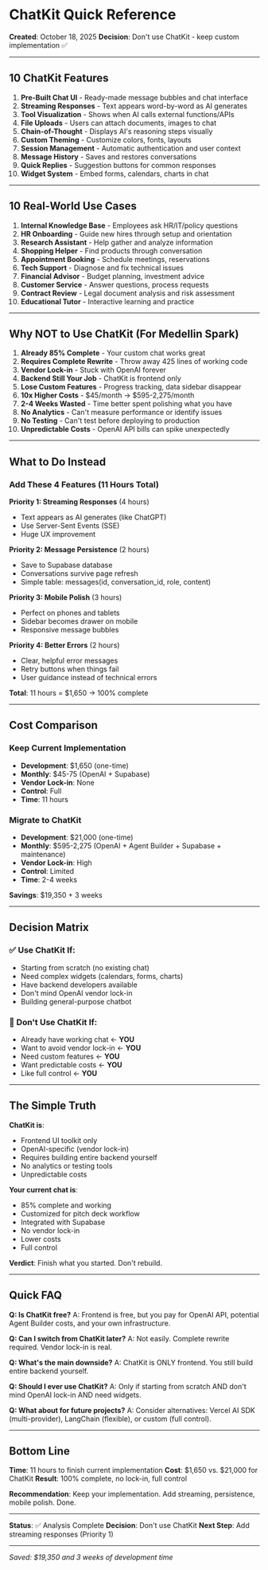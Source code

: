 # ChatKit Quick Reference

**Created**: October 18, 2025
**Decision**: Don't use ChatKit - keep custom implementation ✅

---

## 10 ChatKit Features

1. **Pre-Built Chat UI** - Ready-made message bubbles and chat interface
2. **Streaming Responses** - Text appears word-by-word as AI generates
3. **Tool Visualization** - Shows when AI calls external functions/APIs
4. **File Uploads** - Users can attach documents, images to chat
5. **Chain-of-Thought** - Displays AI's reasoning steps visually
6. **Custom Theming** - Customize colors, fonts, layouts
7. **Session Management** - Automatic authentication and user context
8. **Message History** - Saves and restores conversations
9. **Quick Replies** - Suggestion buttons for common responses
10. **Widget System** - Embed forms, calendars, charts in chat

---

## 10 Real-World Use Cases

1. **Internal Knowledge Base** - Employees ask HR/IT/policy questions
2. **HR Onboarding** - Guide new hires through setup and orientation
3. **Research Assistant** - Help gather and analyze information
4. **Shopping Helper** - Find products through conversation
5. **Appointment Booking** - Schedule meetings, reservations
6. **Tech Support** - Diagnose and fix technical issues
7. **Financial Advisor** - Budget planning, investment advice
8. **Customer Service** - Answer questions, process requests
9. **Contract Review** - Legal document analysis and risk assessment
10. **Educational Tutor** - Interactive learning and practice

---

## Why NOT to Use ChatKit (For Medellin Spark)

1. **Already 85% Complete** - Your custom chat works great
2. **Requires Complete Rewrite** - Throw away 425 lines of working code
3. **Vendor Lock-in** - Stuck with OpenAI forever
4. **Backend Still Your Job** - ChatKit is frontend only
5. **Lose Custom Features** - Progress tracking, data sidebar disappear
6. **10x Higher Costs** - $45/month → $595-2,275/month
7. **2-4 Weeks Wasted** - Time better spent polishing what you have
8. **No Analytics** - Can't measure performance or identify issues
9. **No Testing** - Can't test before deploying to production
10. **Unpredictable Costs** - OpenAI API bills can spike unexpectedly

---

## What to Do Instead

### Add These 4 Features (11 Hours Total)

**Priority 1: Streaming Responses** (4 hours)
- Text appears as AI generates (like ChatGPT)
- Use Server-Sent Events (SSE)
- Huge UX improvement

**Priority 2: Message Persistence** (2 hours)
- Save to Supabase database
- Conversations survive page refresh
- Simple table: messages(id, conversation_id, role, content)

**Priority 3: Mobile Polish** (3 hours)
- Perfect on phones and tablets
- Sidebar becomes drawer on mobile
- Responsive message bubbles

**Priority 4: Better Errors** (2 hours)
- Clear, helpful error messages
- Retry buttons when things fail
- User guidance instead of technical errors

**Total**: 11 hours = $1,650 → 100% complete

---

## Cost Comparison

### Keep Current Implementation
- **Development**: $1,650 (one-time)
- **Monthly**: $45-75 (OpenAI + Supabase)
- **Vendor Lock-in**: None
- **Control**: Full
- **Time**: 11 hours

### Migrate to ChatKit
- **Development**: $21,000 (one-time)
- **Monthly**: $595-2,275 (OpenAI + Agent Builder + Supabase + maintenance)
- **Vendor Lock-in**: High
- **Control**: Limited
- **Time**: 2-4 weeks

**Savings**: $19,350 + 3 weeks

---

## Decision Matrix

### ✅ Use ChatKit If:
- Starting from scratch (no existing chat)
- Need complex widgets (calendars, forms, charts)
- Have backend developers available
- Don't mind OpenAI vendor lock-in
- Building general-purpose chatbot

### 🔴 Don't Use ChatKit If:
- Already have working chat ← **YOU**
- Want to avoid vendor lock-in ← **YOU**
- Need custom features ← **YOU**
- Want predictable costs ← **YOU**
- Like full control ← **YOU**

---

## The Simple Truth

**ChatKit is**:
- Frontend UI toolkit only
- OpenAI-specific (vendor lock-in)
- Requires building entire backend yourself
- No analytics or testing tools
- Unpredictable costs

**Your current chat is**:
- 85% complete and working
- Customized for pitch deck workflow
- Integrated with Supabase
- No vendor lock-in
- Lower costs
- Full control

**Verdict**: Finish what you started. Don't rebuild.

---

## Quick FAQ

**Q: Is ChatKit free?**
A: Frontend is free, but you pay for OpenAI API, potential Agent Builder costs, and your own infrastructure.

**Q: Can I switch from ChatKit later?**
A: Not easily. Complete rewrite required. Vendor lock-in is real.

**Q: What's the main downside?**
A: ChatKit is ONLY frontend. You still build entire backend yourself.

**Q: Should I ever use ChatKit?**
A: Only if starting from scratch AND don't mind OpenAI lock-in AND need widgets.

**Q: What about for future projects?**
A: Consider alternatives: Vercel AI SDK (multi-provider), LangChain (flexible), or custom (full control).

---

## Bottom Line

**Time**: 11 hours to finish current implementation
**Cost**: $1,650 vs. $21,000 for ChatKit
**Result**: 100% complete, no lock-in, full control

**Recommendation**: Keep your implementation. Add streaming, persistence, mobile polish. Done.

---

**Status**: ✅ Analysis Complete
**Decision**: Don't use ChatKit
**Next Step**: Add streaming responses (Priority 1)

---

*Saved: $19,350 and 3 weeks of development time*
